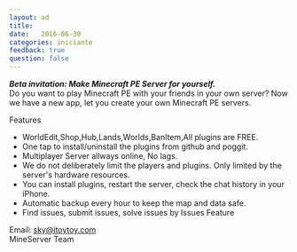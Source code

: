 ```yaml
---
layout: ad
title:  
date:   2016-06-30
categories: iniciante
feedback: true
question: false
---
```

***Beta invitation: Make Minecraft PE Server for yourself.***  
Do you want to play Minecraft PE with your friends in your own server?
Now we have a new app, let you create your own Minecraft PE servers. 

Features   
- WorldEdit,Shop,Hub,Lands,Worlds,BanItem,All plugins are FREE.
- One tap to install/uninstall the plugins from github and poggit.
- Multiplayer Server allways online, No lags.
- We do not deliberately limit the players and plugins. Only limited by the server's hardware resources.
- You can install plugins, restart the server, check the chat history in your iPhone.
- Automatic backup every hour to keep the map and data safe.
- Find issues, submit issues, solve issues by Issues Feature

Email: sky@itoytoy.com   
MineServer Team



